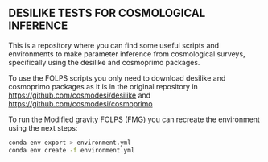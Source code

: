## DESILIKE TESTS FOR COSMOLOGICAL INFERENCE
This is a repository where you can find some useful scripts and environments to make parameter inference from cosmological surveys, specifically using the desilike and cosmoprimo packages. 


To use the FOLPS scripts you only need to download desilike and cosmoprimo packages as it is in the original repository in https://github.com/cosmodesi/desilike and https://github.com/cosmodesi/cosmoprimo 



To run the Modified gravity FOLPS (FMG) you can recreate the environment using the next steps:
```bash
conda env export > environment.yml
conda env create -f environment.yml
